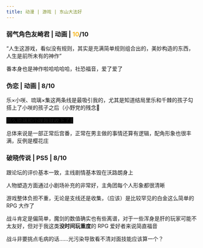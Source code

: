 ```yaml
---
title: 动漫 | 游戏 | 东山大法好
---
```


### 弱气角色友崎君 | 动画 | <span style="font-weight:700;color:#F7BA2A;">10</span>/10 

“人生这游戏，看似没有规则，其实是充满简单规则组合出的，美妙构造的东西，人生是前所未有的神作”

番本身也是神作啦哈哈哈哈，社恐福音，爱了爱了

### 伪恋 | 动画 | 8/10

乐×小咲、琉璃×集这两条线是最吸引我的，尤其是知道结局里乐和千棘的孩子勾搭上了小咲的孩子之后（小野党的残念🤬

<span style="background:#000;">那么琉璃和小咲我就收下了🤞</span>

总体来说是一部正常后宫番，正常在男主做的事情还算有逻辑，配角形象也很丰满，反例是樱花庄

### 破晓传说 | PS5 | 8/10

跟论坛的评价基本一致，主线剧情基本毁在沃路朗身上

人物塑造方面通过小剧场补充的非常好，主角团每个人形象都很清晰

游戏整体负担不重，无论是支线还是收集，（应该）是比较罕见的白金这么简单的 RPG 大作了

战斗肯定是偏简单，魔剑的数值确实也有些离谱，对于一些浑身是肝的玩家可能不太友好，但对于我这类<b>没时间玩重度</b>的 RPG 爱好者来说简直福音

战斗非要挑点毛病的话……光污染导致看不清对面技能应该算一个？
